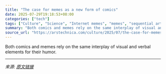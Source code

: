 ```yaml
---
title: "The case for memes as a new form of comics"
date: 2025-07-29T19:18:53+08:00
categories: ["tech"]
tags: ["Culture", "Science", "Internet memes", "memes", "sequential art"]
summary: "Both comics and memes rely on the same interplay of visual and verbal elements for their humor."
source_url: "https://arstechnica.com/culture/2025/07/the-case-for-memes-as-a-new-form-of-comics/"
---
```


Both comics and memes rely on the same interplay of visual and verbal elements for their humor.

---

*来源: [原文链接](https://arstechnica.com/culture/2025/07/the-case-for-memes-as-a-new-form-of-comics/)*
